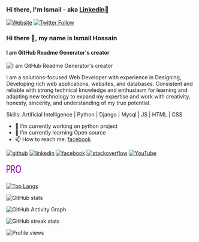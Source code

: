 ### Hi there, I'm Ismail - aka [Linkedin](https://www.linkedin.com/in/ismail4promus)👋

[![Website](https://img.shields.io/github/commit-activity/m/ismail4promus/100-DAYS-OF-CODE?logo=github&style=for-the-badge)](GitHub)
[![Twitter Follow](https://img.shields.io/twitter/follow/codeSTACKr?color=1DA1F2&logo=twitter&style=for-the-badge)](https://twitter.com/intent/follow?original_referer=https%3A%2F%2Fgithub.com%2FcodeSTACKr&screen_name=codeSTACKr)

### Hi there 👋, my name is Ismail Hossain
#### I am GitHub Readme Generator's creator
![I am GitHub Readme Generator's creator](https://media-exp1.licdn.com/dms/image/C4D16AQEWDTHvS5qjSg/profile-displaybackgroundimage-shrink_200_800/0/1603353929113?e=1639008000&v=beta&t=1__FZlnnfefGoR70p6L4b16DEaToVrgMiVYjluulDow)

I am a solutions-focused Web Developer with experience in Designing, Developing rich web applications, websites, and databases. Consistent and reliable with strong technical knowledge and enthusiasm for learning and adapting new technology to expand my expertise and work with creativity, honesty, sincerity, and understanding of my true potential.

Skills: Artificial Intelligence | Python | Django | Mysql | JS | HTML | CSS

- 🔭 I’m currently working on python project 
- 🌱 I’m currently learning Open source 
- 📫 How to reach me: [facebook](www.facebook.com) 


[<img src='https://cdn.jsdelivr.net/npm/simple-icons@3.0.1/icons/github.svg' alt='github' height='40'>](https://github.com/https://github.com/ismail4promus)  [<img src='https://cdn.jsdelivr.net/npm/simple-icons@3.0.1/icons/linkedin.svg' alt='linkedin' height='40'>](https://www.linkedin.com/in/https://www.linkedin.com/in/ismail4promus/?originalSubdomain=bd/)  [<img src='https://cdn.jsdelivr.net/npm/simple-icons@3.0.1/icons/facebook.svg' alt='facebook' height='40'>](https://www.facebook.com/https://www.facebook.com/ismail4promus)  [<img src='https://cdn.jsdelivr.net/npm/simple-icons@3.0.1/icons/stackoverflow.svg' alt='stackoverflow' height='40'>](https://stackoverflow.com/users/https://stackoverflow.com/users/17079384/ismail-hossain)  [<img src='https://cdn.jsdelivr.net/npm/simple-icons@3.0.1/icons/youtube.svg' alt='YouTube' height='40'>](https://www.youtube.com/channel/https://www.youtube.com/channel/UCFhXWutTachF6y6FwFBoMSQ)  

<a href='https://github.com/pricing'><img src='https://raw.githubusercontent.com/acervenky/animated-github-badges/master/assets/pro.gif' width='40' height='40'></a> 

[![Top Langs](https://github-readme-stats.vercel.app/api/top-langs/?username=https://github.com/ismail4promus)](https://github.com/anuraghazra/github-readme-stats)

![GitHub stats](https://github-readme-stats.vercel.app/api?username=https://github.com/ismail4promus&show_icons=true)  

![GitHub Activity Graph](https://activity-graph.herokuapp.com/graph?username=https://github.com/ismail4promus)  

![GitHub streak stats](https://github-readme-streak-stats.herokuapp.com/?user=https://github.com/ismail4promus)  

![Profile views](https://gpvc.arturio.dev/https://github.com/ismail4promus)  
